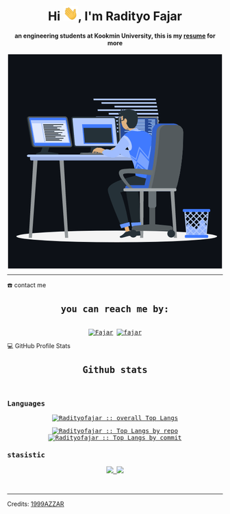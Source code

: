 <div align="center">
<h1 align="center">Hi <img width="35" src="https://github.com/1999AZZAR/1999AZZAR/blob/main/resources/img/waving.gif">, I'm Radityo Fajar</h1>
<h4 align="center">an engineering students at Kookmin University, this is my <a href="https://github.com/1999AZZAR/1999AZZAR/blob/main/assets/doc/azzar_resume.pdf" target="_blank">resume</a> for more</h4>
</div>

<div align="center">
  <img align="center" src="https://raw.githubusercontent.com/SubhadeepZilong/SubhadeepZilong/main/icons/animation_500_kxa883sd.gif" alt="SubhadeepZilong" />
</div>

-----
  <summary>☎️ contact me</summary>
<div>
  <samp>
    <h2 align="center">you can reach me by:</h2>
    <p align="center">
      <br/>
      <a href="https://www.linkedin.com/in/radityo-fajar-pamungkas-ba1496148/" target="blank"><img align="center"
         src="https://img.shields.io/badge/linkedin-%231DA1F2.svg?style=for-the-badge&logo=linkedin&logoColor=white"
         alt="Fajar" height="30"/></a>
      <a href="mailto:radityofajar@gmail.com" target="blank"><img align="center"
         src="https://img.shields.io/badge/gmail-EA4335.svg?style=for-the-badge&logo=gmail&logoColor=white"
         alt="fajar" height="30"/></a>
    </p>
  </samp>
</div>
  <summary>💻 GitHub Profile Stats</summary>
  <div>
  <samp>
    <h2 align="center"> Github stats </h2>
      <br/>
  <summary><h3>Languages</h3></summary>
            <p align="center">
        <a href="https://github.com/Radityofajar/">
          <img src="https://github-readme-stats.vercel.app/api/top-langs/?username=Radityofajar&langs_count=6&theme=gruvbox&layout=compact&hide_border=true"
          alt="Radityofajar :: overall Top Langs " /></a>
      </p>
        <p align="center">
          <a href="https://github.com/Radityofajar/">
          <img width="45%" src="https://github-profile-summary-cards.vercel.app/api/cards/repos-per-language?username=Radityofajar&theme=gruvbox&layout=compact&hide_border=true"
          alt="Radityofajar :: Top Langs by repo" />
          <img width="45%" src="https://github-profile-summary-cards.vercel.app/api/cards/most-commit-language?username=Radityofajar&theme=gruvbox&layout=compact&hide_border=true"
          alt="Radityofajar :: Top Langs by commit" />
          </a>
        </p>
  <summary><h3>stasistic</h3></summary>
        <p align="center">
          <a href="https://github.com/Radityofajar/">
          <img width="49.5%" src="https://github-readme-stats.vercel.app/api?username=Radityofajar&show_icons=true&theme=gruvbox&hide_border=true" />
          <img width="49.5%" src="https://github-readme-streak-stats.herokuapp.com/?user=Radityofajar&theme=gruvbox&hide_border=true" />
          </a>
       </p>
     <br>
     </samp>
  </div>    

-----
Credits: [1999AZZAR](https://github.com/1999AZZAR)
